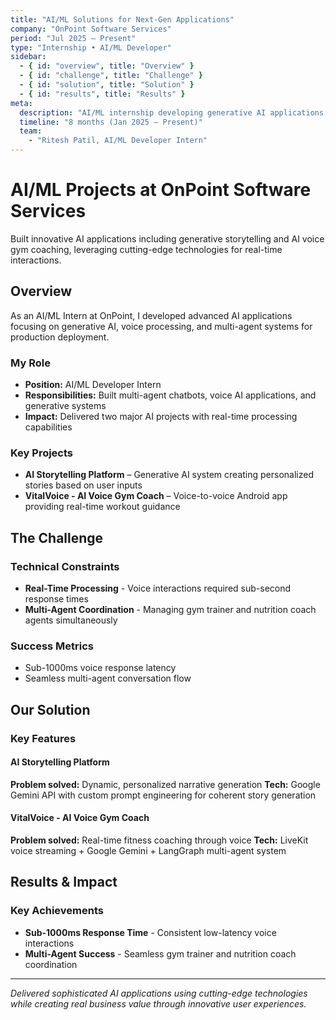 ```yaml
---
title: "AI/ML Solutions for Next-Gen Applications"
company: "OnPoint Software Services"
period: "Jul 2025 – Present"
type: "Internship • AI/ML Developer"
sidebar:
  - { id: "overview", title: "Overview" }
  - { id: "challenge", title: "Challenge" }
  - { id: "solution", title: "Solution" }
  - { id: "results", title: "Results" }
meta:
  description: "AI/ML internship developing generative AI applications including AI storytelling and voice-to-voice gym coaching app"
  timeline: "8 months (Jan 2025 – Present)"
  team:
    - "Ritesh Patil, AI/ML Developer Intern"
---
```


# AI/ML Projects at OnPoint Software Services

Built innovative AI applications including generative storytelling and AI voice gym coaching, leveraging cutting-edge technologies for real-time interactions.

<div id="overview">

## Overview

As an AI/ML Intern at OnPoint, I developed advanced AI applications focusing on generative AI, voice processing, and multi-agent systems for production deployment.

### My Role

- **Position:** AI/ML Developer Intern
- **Responsibilities:** Built multi-agent chatbots, voice AI applications, and generative systems
- **Impact:** Delivered two major AI projects with real-time processing capabilities

### Key Projects

- **AI Storytelling Platform** – Generative AI system creating personalized stories based on user inputs
- **VitalVoice - AI Voice Gym Coach** – Voice-to-voice Android app providing real-time workout guidance

</div>

<div id="challenge">

## The Challenge

### Technical Constraints

- **Real-Time Processing** - Voice interactions required sub-second response times
- **Multi-Agent Coordination** - Managing gym trainer and nutrition coach agents simultaneously  

### Success Metrics

- Sub-1000ms voice response latency
- Seamless multi-agent conversation flow

</div>

<div id="solution">

## Our Solution

### Key Features

#### AI Storytelling Platform
**Problem solved:** Dynamic, personalized narrative generation
**Tech:** Google Gemini API with custom prompt engineering for coherent story generation

#### VitalVoice - AI Voice Gym Coach  
**Problem solved:** Real-time fitness coaching through voice
**Tech:** LiveKit voice streaming + Google Gemini + LangGraph multi-agent system

</div>

<div id="results">

## Results & Impact

### Key Achievements

- **Sub-1000ms Response Time** - Consistent low-latency voice interactions
- **Multi-Agent Success** - Seamless gym trainer and nutrition coach coordination

</div>

---

*Delivered sophisticated AI applications using cutting-edge technologies while creating real business value through innovative user experiences.*
